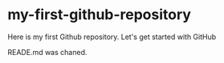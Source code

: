 # my-first-github-repository
Here is my first Github repository. Let's get started with GitHub

READE.md was chaned.
